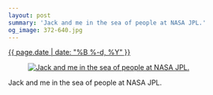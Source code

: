 ```yaml
---
layout: post
summary: 'Jack and me in the sea of people at NASA JPL.'
og_image: 372-640.jpg
---
```


<div class="post">
 <time>
  <a href="/372">
   {{ page.date | date: "%B %-d, %Y" }}
  </a>
 </time>
 <a href="/372">
  <figure data-taken="10/12/2014">
   <img alt="Jack and me in the sea of people at NASA JPL." sizes="(min-width: 700px) 50vw, calc(100vw - 2rem)" src="{{ site.assets_url }}/372-320.jpg" srcset="{{ site.assets_url }}/372-640.jpg 640w, {{ site.assets_url }}/372-480.jpg 480w, {{ site.assets_url }}/372-320.jpg 320w, {{ site.assets_url }}/372-160.jpg 160w"/>
  </figure>
 </a>
 <span>
  Jack and me in the sea of people at NASA JPL.
 </span>
</div>
